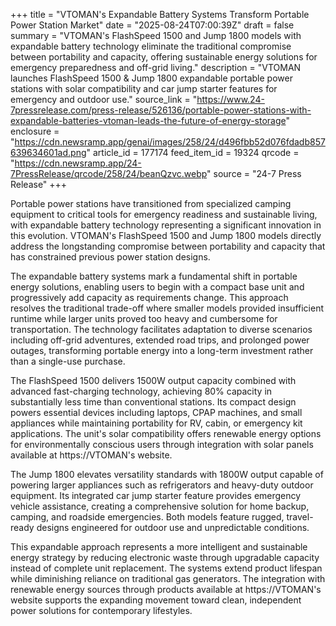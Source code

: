 +++
title = "VTOMAN's Expandable Battery Systems Transform Portable Power Station Market"
date = "2025-08-24T07:00:39Z"
draft = false
summary = "VTOMAN's FlashSpeed 1500 and Jump 1800 models with expandable battery technology eliminate the traditional compromise between portability and capacity, offering sustainable energy solutions for emergency preparedness and off-grid living."
description = "VTOMAN launches FlashSpeed 1500 & Jump 1800 expandable portable power stations with solar compatibility and car jump starter features for emergency and outdoor use."
source_link = "https://www.24-7pressrelease.com/press-release/526136/portable-power-stations-with-expandable-batteries-vtoman-leads-the-future-of-energy-storage"
enclosure = "https://cdn.newsramp.app/genai/images/258/24/d496fbb52d076fdadb857639634601ad.png"
article_id = 177174
feed_item_id = 19324
qrcode = "https://cdn.newsramp.app/24-7PressRelease/qrcode/258/24/beanQzvc.webp"
source = "24-7 Press Release"
+++

<p>Portable power stations have transitioned from specialized camping equipment to critical tools for emergency readiness and sustainable living, with expandable battery technology representing a significant innovation in this evolution. VTOMAN's FlashSpeed 1500 and Jump 1800 models directly address the longstanding compromise between portability and capacity that has constrained previous power station designs.</p><p>The expandable battery systems mark a fundamental shift in portable energy solutions, enabling users to begin with a compact base unit and progressively add capacity as requirements change. This approach resolves the traditional trade-off where smaller models provided insufficient runtime while larger units proved too heavy and cumbersome for transportation. The technology facilitates adaptation to diverse scenarios including off-grid adventures, extended road trips, and prolonged power outages, transforming portable energy into a long-term investment rather than a single-use purchase.</p><p>The FlashSpeed 1500 delivers 1500W output capacity combined with advanced fast-charging technology, achieving 80% capacity in substantially less time than conventional stations. Its compact design powers essential devices including laptops, CPAP machines, and small appliances while maintaining portability for RV, cabin, or emergency kit applications. The unit's solar compatibility offers renewable energy options for environmentally conscious users through integration with solar panels available at https://VTOMAN's website.</p><p>The Jump 1800 elevates versatility standards with 1800W output capable of powering larger appliances such as refrigerators and heavy-duty outdoor equipment. Its integrated car jump starter feature provides emergency vehicle assistance, creating a comprehensive solution for home backup, camping, and roadside emergencies. Both models feature rugged, travel-ready designs engineered for outdoor use and unpredictable conditions.</p><p>This expandable approach represents a more intelligent and sustainable energy strategy by reducing electronic waste through upgradable capacity instead of complete unit replacement. The systems extend product lifespan while diminishing reliance on traditional gas generators. The integration with renewable energy sources through products available at https://VTOMAN's website supports the expanding movement toward clean, independent power solutions for contemporary lifestyles.</p>